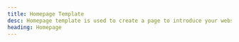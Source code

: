 ```yaml
---
title: Homepage Template
desc: Homepage template is used to create a page to introduce your website or a service.
heading: Homepage
---
```

